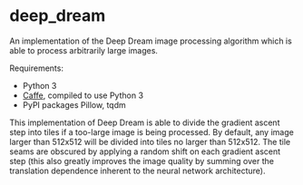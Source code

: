 deep_dream
==========

An implementation of the Deep Dream image processing algorithm which is able to process arbitrarily large images.

Requirements:
- Python 3
- [Caffe](http://caffe.berkeleyvision.org), compiled to use Python 3
- PyPI packages Pillow, tqdm

This implementation of Deep Dream is able to divide the gradient ascent step into tiles if a too-large image is being processed. By default, any image larger than 512x512 will be divided into tiles no larger than 512x512. The tile seams are obscured by applying a random shift on each gradient ascent step (this also greatly improves the image quality by summing over the translation dependence inherent to the neural network architecture).
